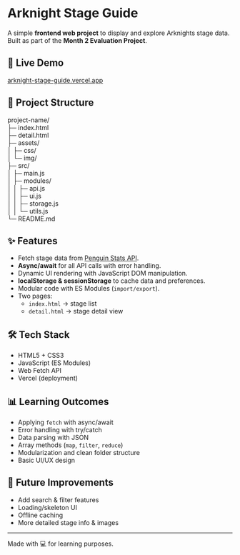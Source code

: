 # Arknight Stage Guide

A simple **frontend web project** to display and explore Arknights stage data.  
Built as part of the **Month 2 Evaluation Project**.

## 🚀 Live Demo
[arknight-stage-guide.vercel.app](https://arknight-stage-guide.vercel.app)

## 📂 Project Structure
project-name/ <br>
├─ index.html<br>
├─ detail.html<br>
├─ assets/<br>
│ ├─ css/<br>
│ └─ img/<br>
├─ src/<br>
│ ├─ main.js<br>
│ ├─ modules/<br>
│ │ ├─ api.js<br>
│ │ ├─ ui.js<br>
│ │ ├─ storage.js<br>
│ │ └─ utils.js<br>
└─ README.md<br>

## ✨ Features
- Fetch stage data from [Penguin Stats API](https://penguin-stats.io).
- **Async/await** for all API calls with error handling.
- Dynamic UI rendering with JavaScript DOM manipulation.
- **localStorage & sessionStorage** to cache data and preferences.
- Modular code with ES Modules (`import/export`).
- Two pages:
  - `index.html` → stage list
  - `detail.html` → stage detail view

## 🛠️ Tech Stack
- HTML5 + CSS3
- JavaScript (ES Modules)
- Web Fetch API
- Vercel (deployment)

## 📊 Learning Outcomes
- Applying `fetch` with async/await
- Error handling with try/catch
- Data parsing with JSON
- Array methods (`map`, `filter`, `reduce`)
- Modularization and clean folder structure
- Basic UI/UX design

## 🔮 Future Improvements
- Add search & filter features
- Loading/skeleton UI
- Offline caching
- More detailed stage info & images

---
Made with 💻 for learning purposes.
